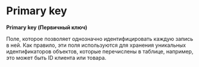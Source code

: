 # **Primary key**

**Primary key (Первичный ключ)**

Поле, которое позволяет однозначно идентифицировать
каждую запись в ней. 
Как правило, эти поля используются для хранения уникальных 
идентификаторов объектов, которые перечислены в таблице, 
например, это может быть ID клиента или товара.
